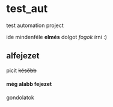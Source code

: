 # test_aut
test automation project

ide mindenféle **elmés** dolgot *fogok* írni :)

## alfejezet

picit ~~később~~

#### még alabb fejezet

gondolatok
